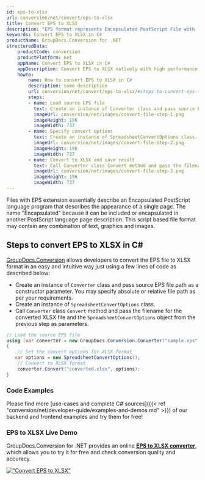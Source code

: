 ```yaml
---
id: eps-to-xlsx
url: conversion/net/convert/eps-to-xlsx
title: Convert EPS to XLSX
description: "EPS format represents Encapsulated PostScript File with .eps extension. Learn how to convert EPS to XLSX file programmatically in C# language using GroupDocs.Conversion for .NET library."
keywords: Convert EPS to XLSX in C#
productName: GroupDocs.Conversion for .NET
structuredData:
    productCode: conversion
    productPlatform: net
    appName: Convert EPS to XLSX in C#
    appDescription: Convert EPS to XLSX natively with high performance using C# language and server side GroupDocs.Conversion for .NET APIs, without the use of any software like Microsoft or Open Office.
    howTo:
        name: How to convert EPS to XLSX in C# 
        description: Some description
        url: conversion/net/convert/eps-to-xlsx/#steps-to-convert-eps-to-xlsx-in-c
        steps:
        - name: Load source EPS file 
          text: Create an instance of Converter class and pass source EPS file path as a constructor parameter. You may specify absolute or relative file path as per your requirements. 
          imageUrl: conversion/net/images/convert-file-step-1.png
          imageHeight: 196
          imageWidth: 737
        - name: Specify convert options 
          text: Create an instance of SpreadsheetConvertOptions class.
          imageUrl: conversion/net/images/convert-file-step-2.png
          imageHeight: 196
          imageWidth: 737
        - name: Convert to XLSX and save result 
          text: Call Converter class Convert method and pass the filename for the converted HTML file and the SpreadsheetConvertOptions object from the previous step as parameters.
          imageUrl: conversion/net/images/convert-file-step-3.png
          imageHeight: 196
          imageWidth: 737
---
```


Files with EPS extension essentially describe an Encapsulated PostScript language program that describes the appearance of a single page. The name "Encapsulated" because it can be included or encapsulated in another PostScript language page description. This script based file format may contain any combination of text, graphics and images.

## Steps to convert EPS to XLSX in C#

[GroupDocs.Conversion](https://products.groupdocs.com/conversion/net) allows developers to convert the EPS file to XLSX format in an easy and intuitive way just using a few lines of code as described below:

* Create an instance of `Converter` class and pass source EPS file path as a constructor parameter. You may specify absolute or relative file path as per your requirements. 
* Create an instance of `SpreadsheetConvertOptions` class.
* Call `Converter` class `Convert` method and pass the filename for the converted XLSX file and the `SpreadsheetConvertOptions` object from the previous step as parameters.

```csharp
// Load the source EPS file
using (var converter = new GroupDocs.Conversion.Converter("sample.eps"))
{
    // Set the convert options for XLSX format
   var options = new SpreadsheetConvertOptions();
    // Convert to XLSX format
    converter.Convert("converted.xlsx", options);
}
```

### Code Examples

Please find more [use-cases and complete C# sources]({{< ref "conversion/net/developer-guide/examples-and-demos.md" >}}) of our backend and frontend examples and try them for free!

### EPS to XLSX Live Demo

GroupDocs.Conversion for .NET provides an online [**EPS to XLSX converter**](https://products.groupdocs.app/conversion/eps-to-xlsx), which allows you to try it for free and check conversion quality and accuracy.

[!["Convert EPS to XLSX"](conversion/net/images/convert-to-xlsx/convert-eps-to-xlsx.png)](https://products.groupdocs.app/conversion/eps-to-xlsx)